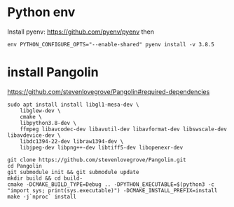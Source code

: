 # Python env
Install pyenv: https://github.com/pyenv/pyenv
then

```
env PYTHON_CONFIGURE_OPTS="--enable-shared" pyenv install -v 3.8.5
```

# install Pangolin

https://github.com/stevenlovegrove/Pangolin#required-dependencies

```
sudo apt install install libgl1-mesa-dev \
    libglew-dev \
    cmake \
    libpython3.8-dev \
    ffmpeg libavcodec-dev libavutil-dev libavformat-dev libswscale-dev libavdevice-dev \
    libdc1394-22-dev libraw1394-dev \
    libjpeg-dev libpng++-dev libtiff5-dev libopenexr-dev

git clone https://github.com/stevenlovegrove/Pangolin.git
cd Pangolin
git submodule init && git submodule update
mkdir build && cd build-
cmake -DCMAKE_BUILD_TYPE=Debug .. -DPYTHON_EXECUTABLE=$(python3 -c "import sys; print(sys.executable)") -DCMAKE_INSTALL_PREFIX=install
make -j`nproc` install
```